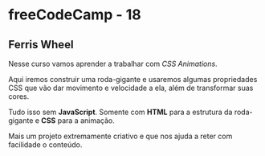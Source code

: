 # freeCodeCamp - 18

## Ferris Wheel

Nesse curso vamos aprender a trabalhar com *CSS Animations*. 

Aqui iremos construir uma roda-gigante e usaremos algumas propriedades CSS que vão dar movimento e velocidade a ela, além de transformar suas cores.

Tudo isso sem **JavaScript**. Somente com **HTML** para a estrutura da roda-gigante e **CSS** para a animação.

Mais um projeto extremamente criativo e que nos ajuda a reter com facilidade o conteúdo.